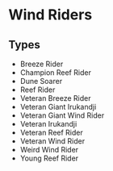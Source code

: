 # Wind Riders
## Types
* Breeze Rider
* Champion Reef Rider
* Dune Soarer
* Reef Rider
* Veteran Breeze Rider
* Veteran Giant Irukandji
* Veteran Giant Wind Rider
* Veteran Irukandji
* Veteran Reef Rider
* Veteran Wind Rider
* Weird Wind Rider
* Young Reef Rider
